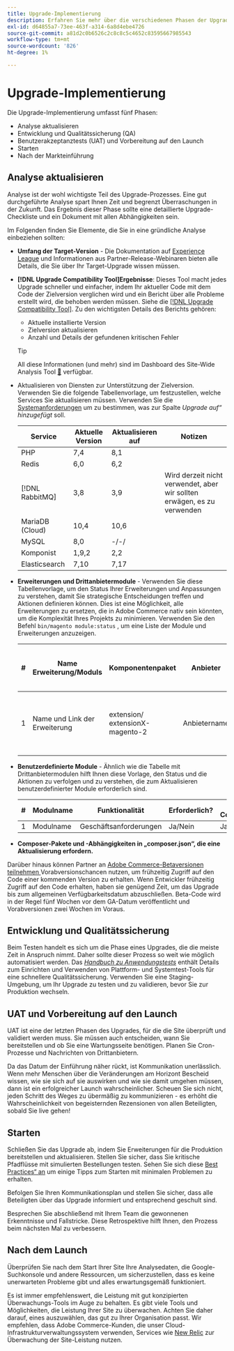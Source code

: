 ```yaml
---
title: Upgrade-Implementierung
description: Erfahren Sie mehr über die verschiedenen Phasen der Upgrade-Implementierung für Adobe Commerce-Projekte.
exl-id: d64855a7-73ee-463f-a314-6a8d4ebe4726
source-git-commit: a81d2c0b6526c2c8c8c5c4652c83595667985543
workflow-type: tm+mt
source-wordcount: '826'
ht-degree: 1%

---
```


# Upgrade-Implementierung

Die Upgrade-Implementierung umfasst fünf Phasen:

- Analyse aktualisieren
- Entwicklung und Qualitätssicherung (QA)
- Benutzerakzeptanztests (UAT) und Vorbereitung auf den Launch
- Starten
- Nach der Markteinführung

## Analyse aktualisieren

Analyse ist der wohl wichtigste Teil des Upgrade-Prozesses. Eine gut durchgeführte Analyse spart Ihnen Zeit und begrenzt Überraschungen in der Zukunft. Das Ergebnis dieser Phase sollte eine detaillierte Upgrade-Checkliste und ein Dokument mit allen Abhängigkeiten sein.

Im Folgenden finden Sie Elemente, die Sie in eine gründliche Analyse einbeziehen sollten:

- **Umfang der Target-Version** - Die Dokumentation auf [Experience League](../../release/release-notes/overview.md) und Informationen aus Partner-Release-Webinaren bieten alle Details, die Sie über Ihr Target-Upgrade wissen müssen.

- **[!DNL Upgrade Compatibility Tool]Ergebnisse**: Dieses Tool macht jedes Upgrade schneller und einfacher, indem Ihr aktueller Code mit dem Code der Zielversion verglichen wird und ein Bericht über alle Probleme erstellt wird, die behoben werden müssen. Siehe die [[!DNL Upgrade Compatibility Tool]](../upgrade-compatibility-tool/overview.md). Zu den wichtigsten Details des Berichts gehören:

   - Aktuelle installierte Version
   - Zielversion aktualisieren
   - Anzahl und Details der gefundenen kritischen Fehler

  >[!TIP]
  >
  >All diese Informationen (und mehr) sind im Dashboard des Site-Wide Analysis Tool [&#128279;](../../tools/site-wide-analysis-tool/dashboard.md) verfügbar.

- Aktualisieren von Diensten zur Unterstützung der Zielversion. Verwenden Sie die folgende Tabellenvorlage, um festzustellen, welche Services Sie aktualisieren müssen. Verwenden Sie die [Systemanforderungen](../../installation/system-requirements.md) um zu bestimmen, was zur Spalte _Upgrade auf“ hinzugefügt_ soll.


  | Service | Aktuelle Version | Aktualisieren auf | Notizen |
  |-----------------|-----------------|------------|----------------------------------------------------------|
  | PHP | 7,4 | 8,1 |                                                          |
  | Redis | 6,0 | 6,2 |                                                          |
  | [!DNL RabbitMQ] | 3,8 | 3,9 | Wird derzeit nicht verwendet, aber wir sollten erwägen, es zu verwenden |
  | MariaDB (Cloud) | 10,4 | 10,6 |                                                          |
  | MySQL | 8,0 | -/-/ |                                                          |
  | Komponist | 1,9,2 | 2,2 |                                                          |
  | Elasticsearch | 7,10 | 7,17 |                                                          |

- **Erweiterungen und Drittanbietermodule** - Verwenden Sie diese Tabellenvorlage, um den Status Ihrer Erweiterungen und Anpassungen zu verstehen, damit Sie strategische Entscheidungen treffen und Aktionen definieren können. Dies ist eine Möglichkeit, alle Erweiterungen zu ersetzen, die in Adobe Commerce nativ sein könnten, um die Komplexität Ihres Projekts zu minimieren. Verwenden Sie den Befehl `bin/magento module:status` , um eine Liste der Module und Erweiterungen anzuzeigen.

  | # | Name <br> Erweiterung/Moduls | Komponentenpaket | Anbieter | Aktuelle Version | Funktionalität | Mit der neuesten <br>Commerce-Version kompatibel? | Probleme | Nativ in Commerce? | Aktion | Notizen |
  |---|-----------------------------|------------------------------------|-------------|-------------------|-----------------------|---------------------------------------------|--------------------------------------------------|---------------------|-------------------------|-------|
  | 1 | Name und Link der Erweiterung | extension/<br>extensionX-magento-2 | Anbietername | Installierte Version | Geschäftsanforderungen | Ja/Nein | Auflisten der identifizierten Probleme, die mit dieser Erweiterung auftreten können | Ja/Nein | Keep/Replace/<br>Remove |       |

- **Benutzerdefinierte Module** - Ähnlich wie die Tabelle mit Drittanbietermodulen hilft Ihnen diese Vorlage, den Status und die Aktionen zu verfolgen und zu verstehen, die zum Aktualisieren benutzerdefinierter Module erforderlich sind.

  | # | Modulname | Funktionalität | Erforderlich? | Nativ in Commerce? | Aktion | Notizen |
  |---|--------------|-----------------------|-----------|---------------------|---------------------|-------|
  | 1 | Modulname | Geschäftsanforderungen | Ja/Nein | Ja/Nein | Behalten/Ersetzen/Entfernen |       |

- **Composer-Pakete und -Abhängigkeiten in „composer.json“, die eine Aktualisierung erfordern.**

Darüber hinaus können Partner an [Adobe Commerce-Betaversionen teilnehmen ](../../release/beta.md) Vorabversionschancen nutzen, um frühzeitig Zugriff auf den Code einer kommenden Version zu erhalten. Wenn Entwickler frühzeitig Zugriff auf den Code erhalten, haben sie genügend Zeit, um das Upgrade bis zum allgemeinen Verfügbarkeitsdatum abzuschließen. Beta-Code wird in der Regel fünf Wochen vor dem GA-Datum veröffentlicht und Vorabversionen zwei Wochen im Voraus.

## Entwicklung und Qualitätssicherung

Beim Testen handelt es sich um die Phase eines Upgrades, die die meiste Zeit in Anspruch nimmt. Daher sollte dieser Prozess so weit wie möglich automatisiert werden. Das _[Handbuch zu Anwendungstests](https://developer.adobe.com/commerce/testing/guide/)_ enthält Details zum Einrichten und Verwenden von Plattform- und Systemtest-Tools für eine schnellere Qualitätssicherung. Verwenden Sie eine Staging-Umgebung, um Ihr Upgrade zu testen und zu validieren, bevor Sie zur Produktion wechseln.

## UAT und Vorbereitung auf den Launch

UAT ist eine der letzten Phasen des Upgrades, für die die Site überprüft und validiert werden muss. Sie müssen auch entscheiden, wann Sie bereitstellen und ob Sie eine Wartungsseite benötigen. Planen Sie Cron-Prozesse und Nachrichten von Drittanbietern.

Da das Datum der Einführung näher rückt, ist Kommunikation unerlässlich. Wenn mehr Menschen über die Veränderungen am Horizont Bescheid wissen, wie sie sich auf sie auswirken und wie sie damit umgehen müssen, dann ist ein erfolgreicher Launch wahrscheinlicher. Scheuen Sie sich nicht, jeden Schritt des Weges zu übermäßig zu kommunizieren - es erhöht die Wahrscheinlichkeit von begeisternden Rezensionen von allen Beteiligten, sobald Sie live gehen!

## Starten

Schließen Sie das Upgrade ab, indem Sie Erweiterungen für die Produktion bereitstellen und aktualisieren. Stellen Sie sicher, dass Sie kritische Pfadflüsse mit simulierten Bestellungen testen. Sehen Sie sich diese [Best Practices“ an](../prepare/best-practices.md) um einige Tipps zum Starten mit minimalen Problemen zu erhalten.

Befolgen Sie Ihren Kommunikationsplan und stellen Sie sicher, dass alle Beteiligten über das Upgrade informiert und entsprechend geschult sind.

Besprechen Sie abschließend mit Ihrem Team die gewonnenen Erkenntnisse und Fallstricke. Diese Retrospektive hilft Ihnen, den Prozess beim nächsten Mal zu verbessern.

## Nach dem Launch

Überprüfen Sie nach dem Start Ihrer Site Ihre Analysedaten, die Google-Suchkonsole und andere Ressourcen, um sicherzustellen, dass es keine unerwarteten Probleme gibt und alles erwartungsgemäß funktioniert.

Es ist immer empfehlenswert, die Leistung mit gut konzipierten Überwachungs-Tools im Auge zu behalten. Es gibt viele Tools und Möglichkeiten, die Leistung Ihrer Site zu überwachen. Achten Sie daher darauf, eines auszuwählen, das gut zu Ihrer Organisation passt. Wir empfehlen, dass Adobe Commerce-Kunden, die unser Cloud-Infrastrukturverwaltungssystem verwenden, Services wie [New Relic](https://experienceleague.adobe.com/docs/commerce-cloud-service/user-guide/monitor/new-relic/new-relic-service.html?lang=de) zur Überwachung der Site-Leistung nutzen.
